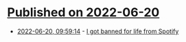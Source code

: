 # [Published on 2022-06-20](index.md)

* [2022-06-20, 09:59:14](https://news.ycombinator.com/item?id=31808357) - [I got banned for life from Spotify](https://banned-for-life.com/)

